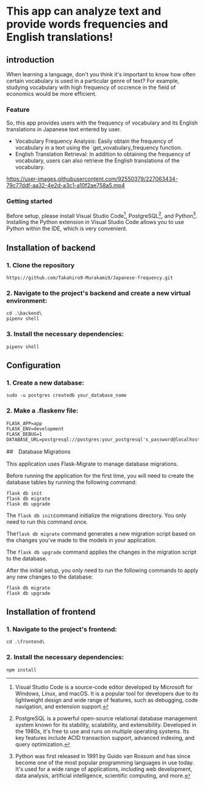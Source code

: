 # This app can analyze text and provide words frequencies and English translations!

## introduction

When learning a language, don't you think it's important to know how often certain vocabulary is used in a particular genre of text? For example, studying vocabulary with high frequency of occrence in the field of economics would be more efficient. 

### Feature

So, this app provides users with the frequency of vocabulary and its English translations in Japanese text entered by user.

- Vocabulary Frequency Analysis: Easily obtain the frequency of vocabulary in a text using the `get_vovabulary_frequency function.
- English Translation Retrieval: In addition to obtaining the frequency of vocabulary, users can also retrieve the English translations of the vocabulary.


https://user-images.githubusercontent.com/92550379/227063434-79c77ddf-aa32-4e2d-a3c1-a10f2ae758a5.mp4



### Getting started

Before setup, please install Visual Studio Code[^1], PostgreSQL[^2], and Python[^3]. Installing the Python extension in Visual Studio Code allows you to use Python within the IDE, which is very convenient.

[^1]:Visual Studio Code is a source-code editor developed by Microsoft for Windows, Linux, and macOS. It is a popular tool for developers due to its lightweight design and wide range of features, such as debugging, code navigation, and extension support.

[^2]:PostgreSQL is a powerful open-source relational database management system known for its stability, scalability, and extensibility. Developed in the 1980s, it's free to use and runs on multiple operating systems. Its key features include ACID transaction support, advanced indexing, and query optimization.

[^3]:Python was first released in 1991 by Guido van Rossum and has since become one of the most popular programming languages in use today. It's used for a wide range of applications, including web development, data analysis, artificial intelligence, scientific computing, and more.

## Installation of backend

### 1. Clone the repository

```
https://github.com/Takahiro9-Murakami9/Japanese-frequency.git
```

### 2. Navigate to the project's backend and create a new virtual environment:

```
cd .\backend\
pipenv shell
```

### 3. Install the necessary dependencies:

```
pipenv shell
```

## Configuration

### 1. Create a new database:

```
sudo -u postgres createdb your_database_name
```

### 2. Make a .flaskenv file:

```
FLASK_APP=app
FLASK_ENV=development
FLASK_DEBUG=1
DATABASE_URL=postgresql://postgres:your_postgresql's_password@localhost/your_database_name
```

##　Database Migrations

This application uses Flask-Migrate to manage database migrations.

Before running the application for the first time, you will need to create the database tables by running the following command:

```
flask db init
flask db migrate
flask db upgrade
```

The `flask db init`command initialize the migrations directory. You only need to run this command once.

The`flask db migrate` command generates a new migration script based on the changes you've made to the models in your application.

The `flask db upgrade` command applies the changes in the migration script to the database.

After the initial setup, you only need to run the following commands to apply any new changes to the database:

```
flask db migrate
flask db upgrade
```

## Installation of frontend

### 1. Navigate to the project's frontend:

```
cd .\frontend\

```

### 2. Install the necessary dependencies:

```
npm install
```



